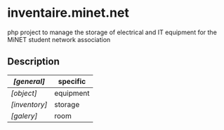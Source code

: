 # inventaire.minet.net

php project to manage the storage of electrical and IT equipment for the 
MiNET student network association

## Description

| *[general]*   | specific  |
| ------------- | --------- |
| *[object]*    | equipment |
| *[inventory]* | storage   |
| *[galery]*    | room      |

